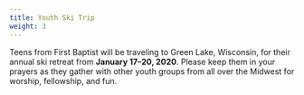 ```yaml
---
title: Youth Ski Trip
weight: 3
---
```


Teens from First Baptist will be traveling to Green Lake, Wisconsin, for their annual ski retreat from **January 17–20, 2020**. Please keep them in your prayers as they gather with other youth groups from all over the Midwest for worship, fellowship, and fun.